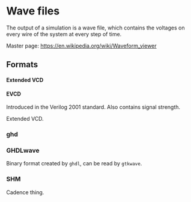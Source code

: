 # Wave files

The output of a simulation is a wave file, which contains the voltages on every wire of the system at every step of time.

Master page: <https://en.wikipedia.org/wiki/Waveform_viewer>

## Formats

#### Extended VCD

#### EVCD

Introduced in the Verilog 2001 standard. Also contains signal strength.

Extended VCD.

### ghd

### GHDLwave

Binary format created by `ghdl`, can be read by `gtkwave`.

### SHM

Cadence thing.
